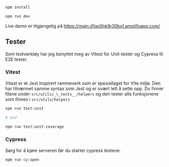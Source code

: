 ```sh
npm install

npm run dev

```

Live demo er tilgjengelig på https://main.d1qo5hk9r30bxf.amplifyapp.com/

## Tester

Som testverktøy har jeg benyttet meg av Vitest for Unit-tester og Cypress til E2E tester.

### Vitest

Vitest er et Jest inspirert rammeverk som er spesiallaget for Vite miljø. Den har tilnærmet samme syntax som Jest og er svært lett å sette opp.
Du finner filene under `src/utils/_\_tests__/helpers` og den tester alle funksjonene som finnes i `src/utils/helpers`

```sh
npm run test:unit

# and

npm run test:unit-coverage
```

### Cypress

Sørg for å kjøre serveren før du starter cypress testene.

```sh
npm run cy:open
```
